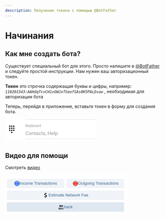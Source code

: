 ```yaml
---
description: Получение токена с помощью @BotFather
---
```


# Начинания

##  Как мне создать бота?

Существует специальный бот для этого. Просто напишите в [@BotFather](https://telegram.me/BotFather) и следуйте простой инструкции. Нам нужен ваш авторизационный токен.

**Токен** это строчка содержащая буквы и цифры, например: _`110201543:AAHdqTcvCH1vGWJxfSeofSAs0K5PALDsaw`_ , необходимая для авторизации бота

Теперь, перейдя в приложение, вставьте токен в форму для создания бота.

![](.gitbook/assets/image%20%2824%29.png)

## Видео для помощи

Смотреть [видео](https://youtu.be/MZixi8oIdaA)

![](.gitbook/assets/image%20%2832%29.png)

